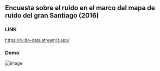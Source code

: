## Encuesta sobre el ruido en el marco del mapa de ruido del gran Santiago (2016)

### LINK
https://ruido-data.streamlit.app/

### Demo
![image](https://github.com/user-attachments/assets/65d92fed-6a83-4519-895e-3a500fa7ed2d)
